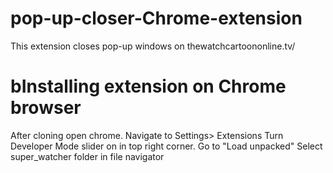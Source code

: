 # pop-up-closer-Chrome-extension
This extension closes pop-up windows on thewatchcartoononline.tv/

# bInstalling extension on Chrome browser
After cloning open chrome.
Navigate to Settings> Extensions
Turn Developer Mode slider on in top right corner.
Go to "Load unpacked"
Select super_watcher folder in file navigator
